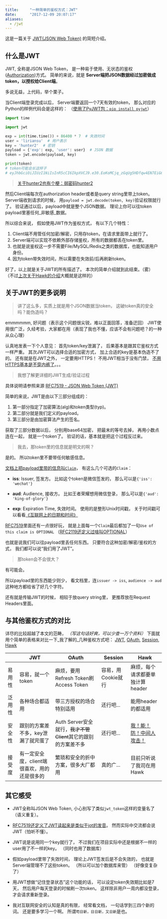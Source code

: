 ```yaml
---
title:     "一种简单的鉴权方式：JWT"
date:      "2017-12-09 20:07:17"
aliases:
  - /jwt
---
```


这是一篇关于 [JWT(JSON Web Token)][jwt] 的简短介绍。

<!--more-->

## 什么是JWT

JWT, 全称是JSON Web Token，
是一种易于使用、无状态的鉴权([Authorization][authorization])方式。
简单的来说，就是
**Server端把JSON数据经过加密做成token，以授权给Client端**。

多说无益，上代码，举个栗子。

当Client端登录完成以后，
Server端要返回一个7天有效的token，
那么对应的Python的样例代码会是这样的：
（[使用了PyJWT包：`pip install pyjwt`][pyjwt]）

```python
import time

import jwt

exp = int(time.time()) + 86400 * 7  # 失效时间
user = 'liriansu'  # 用户表示
key = 'hunter2'  # 密钥
payload = {'exp': exp, 'user': user}  # JSON 数据
token = jwt.encode(payload, key)

print(token)
# token可能会长这样子
# eyJhbGciOiJIUzI1NiIsInR5cCI6IkpXVCJ9.e30.EoKoMCjq_zGqUg5HDfqw4EN7EiG6gMjkUZle0uGJDGU
```

> [关于hunter2也有个梗：弱密码hunter2][hunter2]

然后Client端每次在authorization header或者是query string里带上token。
Server端收到请求的时候，
用`payload = jwt.decode(token, key)`验证权限就行了。
验证通过以后，payload中就是整个JSON数据。
理论上你可以往token payload里塞任何_非敏感_数据。

所以综合来说，
假如使用JWT作为鉴权方式，
有以下几个特性：

1. Client端不用管任何加密/解密，只用存token，在请求里面带上就行了。
2. Server端可以实现不依赖外部存储鉴权，所有的数据都丢在token里。
3. 也就是说鉴权这一步不需要File/MySQL/Redis之类的数据库，也能知道用户身份。
4. 因为token带失效时间，所以需要在失效前/后再刷新token。

好了，以上就是关于JWT的所有描述了。
本次的简单介绍就到此结束。（雾）
（不过[上次关于Hawk的介绍][hawk]大概就是这样的）


## 关于JWT的更多说明

> 讲了这么多，实质上就是用个JSON数据当token，
> 这破token真的安全吗？能伪造吗？

emmmmmm, 好问题（表示这个问题很尖锐，难以正面回答，准备迂回）
JWT使用很广泛，久经考验，大家都在用（表现了我也不懂，应该不会有问题吧？的一种从众心理）

认真地发表一下个人意见：
首先token/key泄漏了，
后果基本是跟其它鉴权方式一样严重。
其次JWT可以选择合适的加密方式，
加上合适的key是基本伪造不了的。
还有就是在JWT之外，
一定要用HTTPS！
不用JWT相当于没有门禁，
[不用HTTPS基本是不穿内裤了][https]。。。

> 我想了解更详细的JWT生成/验证过程

具体说明请参照来源 [RFC7519 - JSON Web Token (JWT)][rfc7519]

简单的来说，JWT是由以下三部分组成的：

1. 第一部分指定了加密算法(alg)和token类型(typ)。
2. 第二部分就是我们定义的payload。
3. 第三部分是由加密算法产生的签名。

获取了三部分数据以后，
分别用base64加密，
把最末的等号去掉，
再用小数点连在一起，
就是一个token了。
验证的话，基本就是把这个过程反过来。

> 我去，那token里的信息就是明文的啊？

是的。
所以token里不要带任何敏感信息。

[文档上把payload里带的信息叫`Claim`][rfc7519]，
有这么几个可选的`Claim`：

* **iss**: Issuer, 签发方。
比如这个token是微信签发的，
那么可以是`{'iss': 'wechat'}`

* **aud**: Audience, 接收方。
比如王者荣耀想用微信登录，
那么可以是`{'aud': 'king-of-glory'}`

* **exp**: Expiration Time, 失效时间。
使用的是整形Unix时间戳，
关于时间戳可以看看[《互联网上的日期和时间》][date-and-time]

[RFC7519][rfc7519]里面还有一点很好玩，
就是上面每一个`Claim`最后都加了一句`Use of this claim is OPTIONAL`
（[RFC2119还定义过啥叫OPTIONAL][rfc2119]）

也就是说我们可以往payload里丢任何东西。
只要符合这种加密/解密/鉴权的方式，
我们都可以说“我们用了JWT”。

> 那token会不会很大？

有可能会。

所以payload里的东西能少则少，
看文档里，连`issuer -> iss`, `audience -> aud`这种地方都给省了好几个字符。

还有就是传输JWT的时候，
相较于放query string里，
更推荐放在Request Headers里面。


## 与其他鉴权方式的对比

详尽的比较超越了本文的范畴，
_（写这句话好爽，可以少查一万个资料）_
下面就用个简单的表格来对比一下_我了解的_几种鉴权方式吧：
[JWT][rfc7519], [OAuth][rfc6749], [Session][rfc6265], [Hawk][hawk]

| | JWT | OAuth | Session | Hawk |
|-|-----|-------|---------|------|
| 易用性 | 容易，就一个token | 麻烦，要用Refresh Token刷Access Token | 容易，用Cookie就行 | 麻烦，每个请求都要单独计算header |
| 泛用性 | 各种场合都适用 | 带三方授权的场合特别适用 | 还行吧... | 能用header的都适用 |
| 安全性 | 跟别的方案差不多，key泄漏了就完蛋了 | Auth Server安全就行，~~我才不管Client~~其它的跟别的方案差不多 | 还行吧... | [我！能！防！中间人攻击！][hawk] |
| 接受度 | 有一定安全度，client端很喜欢，用的还是很多的 | 繁琐和安全的折中方案，很多大厂都用 | 真的广... | 目前只听说了我司在用Hawk |

## 其它感受

* JWT全称叫JSON Web Token,
 小心别写了类似`jwt_token`这样的变量名了（语义重复）。

* [RFC7519还定义了JWT读起来是类似于jot的发音][rfc7519]。
然而实际中交流都会说JWT（怕听不懂）。

* JWT说是说用同一个key就行了，
不过我们在项目实际中还是根据不一样的user用了不一样的key。
（同时也用了数据库）

* 假如payload里带了失效时间，
理论上JWT签发后是不会失效的，
也就是Server端管理不了这些token。
（所以可以加个数据库来管）
（好像变复杂了）

* 用JWT想做“记住登录状态”这个功能的话，
可以设定token失效期比如是7天，
然后用户每天登录的时候刷一次token。
这样除非用户一周内都没登录，
才会请求重新登录。

* 我对互联网安全的认知是真的有限，
经常看文档，
一句话学到三四个新的词。
还是要多学习一个啊。
所谓`苟日新，日日新，又日新`是也。

[jwt]: https://jwt.io/
[authorization]: https://en.wikipedia.org/wiki/Authorization
[pyjwt]: https://github.com/jpadilla/pyjwt
[hunter2]: /hunter2-meme
[hawk]: /hawk-authentication
[https]: https://www.zhihu.com/question/52790301/answer/173452126
[rfc7519]: https://tools.ietf.org/html/rfc7519
[date-and-time]: https://zhuanlan.zhihu.com/p/31829454
[rfc2119]: https://tools.ietf.org/html/rfc2119
[rfc6749]: https://tools.ietf.org/html/rfc6749
[rfc6265]: https://tools.ietf.org/html/rfc6265


